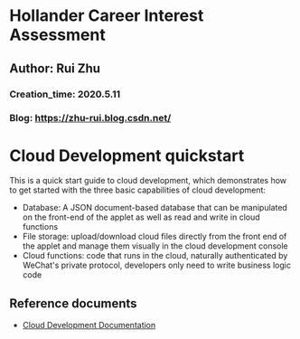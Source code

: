 # Hollander Career Interest Assessment
## Author: Rui Zhu
### Creation_time: 2020.5.11
### Blog: https://zhu-rui.blog.csdn.net/

# Cloud Development quickstart

This is a quick start guide to cloud development, which demonstrates how to get started with the three basic capabilities of cloud development:

- Database: A JSON document-based database that can be manipulated on the front-end of the applet as well as read and write in cloud functions
- File storage: upload/download cloud files directly from the front end of the applet and manage them visually in the cloud development console
- Cloud functions: code that runs in the cloud, naturally authenticated by WeChat's private protocol, developers only need to write business logic code

## Reference documents

- [Cloud Development Documentation](https://developers.weixin.qq.com/miniprogram/dev/wxcloud/basis/getting-started.html)

